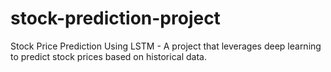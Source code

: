 # stock-prediction-project
Stock Price Prediction Using LSTM - A project that leverages deep learning to predict stock prices based on historical data.
